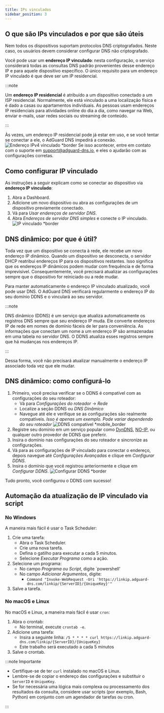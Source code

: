 ```yaml
---
title: IPs vinculados
sidebar_position: 3
---
```


## O que são IPs vinculados e por que são úteis

Nem todos os dispositivos suportam protocolos DNS criptografados. Neste caso, os usuários devem considerar configurar DNS não criptografado.

Você pode usar um **endereço IP vinculado**: nesta configuração, o serviço considerará todas as consultas DNS padrão provenientes desse endereço IP e para aquele dispositivo específico. O único requisito para um endereço IP vinculado é que deve ser um IP residencial.

:::note

Um **endereço IP residencial** é atribuído a um dispositivo conectado a um ISP residencial. Normalmente, ele está vinculado a uma localização física e é dado a casas ou apartamentos individuais. As pessoas usam endereços IP residenciais para atividades online do dia a dia, como navegar na Web, enviar e-mails, usar redes sociais ou streaming de conteúdo.

:::

Às vezes, um endereço IP residencial pode já estar em uso, e se você tentar se conectar a ele, o AdGuard DNS impedirá a conexão.
![Endereço IPv4 vinculado \*border](https://cdn.adtidy.org/content/kb/dns/private/new_dns/connect/linked.png)
Se isso acontecer, entre em contato com o suporte em [support@adguard-dns.io](mailto:support@adguard-dns.io), e eles o ajudarão com as configurações corretas.

## Como configurar IP vinculado

As instruções a seguir explicam como se conectar ao dispositivo via **endereço IP vinculado**:

1. Abra a Dashboard.
2. Adicione um novo dispositivo ou abra as configurações de um dispositivo previamente conectado.
3. Vá para _Usar endereços de servidor DNS_.
4. Abra _Endereços de servidor DNS simples_ e conecte o IP vinculado.
   ![IP vinculado \*border](https://cdn.adtidy.org/content/kb/dns/private/new_dns/connect/linked_step4.png)

## DNS dinâmico: por que é útil?

Toda vez que um dispositivo se conecta à rede, ele recebe um novo endereço IP dinâmico. Quando um dispositivo se desconecta, o servidor DHCP reatribui endereços IP para os dispositivos restantes. Isso significa que os endereços IP dinâmicos podem mudar com frequência e de forma imprevisível. Consequentemente, você precisará atualizar as configurações sempre que o dispositivo for reiniciado ou a rede mudar.

Para manter automaticamente o endereço IP vinculado atualizado, você pode usar DNS. O AdGuard DNS verificará regularmente o endereço IP do seu domínio DDNS e o vinculará ao seu servidor.

:::note

DNS dinâmico (DDNS) é um serviço que atualiza automaticamente os registros DNS sempre que seu endereço IP muda. Ele converte endereços IP de rede em nomes de domínio fáceis de ler para conveniência. As informações que conectam um nome a um endereço IP são armazenadas em uma tabela no servidor DNS. O DDNS atualiza esses registros sempre que há mudanças nos endereços IP.

:::

Dessa forma, você não precisará atualizar manualmente o endereço IP associado toda vez que ele mudar.

## DNS dinâmico: como configurá-lo

1. Primeiro, você precisa verificar se o DDNS é compatível com as configurações do seu roteador:
   - Vá para _Configurações do roteador_ → _Rede_
   - Localize a seção DDNS ou _DNS Dinâmico_
   - Navegue até ele e verifique se as configurações são realmente compatíveis. _Isso é apenas um exemplo. Pode variar dependendo do seu roteador_
     ![DDNS compatível \*mobile\_border](https://cdn.adtidy.org/content/kb/dns/private/new_dns/connect/dynamic_dns.png)
2. Registre seu domínio em um serviço popular como [DynDNS](https://dyn.com/remote-access/), [NO-IP](https://www.noip.com/), ou qualquer outro provedor de DDNS que preferir.
3. Insira o domínio nas configurações do seu roteador e sincronize as configurações.
4. Vá para as configurações de IP vinculado para conectar o endereço, depois navegue até _Configurações Avançadas_ e clique em _Configurar DDNS_.
5. Insira o domínio que você registrou anteriormente e clique em _Configurar DDNS_.
   ![Configurar DDNS \*border](https://cdn.adtidy.org/content/kb/dns/private/new_dns/connect/dns_supported.png)

Tudo pronto, você configurou o DDNS com sucesso!

## Automação da atualização de IP vinculado via script

### No Windows

A maneira mais fácil é usar o Task Scheduler:

1. Crie uma tarefa:
   - Abra o Task Scheduler.
   - Crie uma nova tarefa.
   - Defina o gatilho para executar a cada 5 minutos.
   - Selecione _Executar Programa_ como a ação.
2. Selecione um programa:
   - No campo _Programa ou Script_, digite \`powershell'
   - No campo _Adicionar Argumentos_, digite:
     - `Command "Invoke-WebRequest -Uri 'https://linkip.adguard-dns.com/linkip/{ServerID}/{UniqueKey}'"`
3. Salve a tarefa.

### No macOS e Linux

No macOS e Linux, a maneira mais fácil é usar `cron`:

1. Abra o crontab:
   - No terminal, execute `crontab -e`.
2. Adicione uma tarefa:
   - Insira a seguinte linha:
     `/5 * * * * curl https://linkip.adguard-dns.com/linkip/{ServerID}/{UniqueKey}`
   - Este trabalho será executado a cada 5 minutos
3. Salve o crontab.

:::note Importante

- Certifique-se de ter `curl` instalado no macOS e Linux.
- Lembre-se de copiar o endereço das configurações e substituir o `ServerID` e `UniqueKey`.
- Se for necessária uma lógica mais complexa ou processamento dos resultados da consulta, considere usar scripts (por exemplo, Bash, Python) em conjunto com um agendador de tarefas ou cron.

:::
